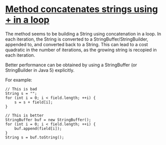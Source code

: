 # [Method concatenates strings using + in a loop](https://spotbugs.readthedocs.io/en/latest/bugDescriptions.html#SBSC_USE_STRINGBUFFER_CONCATENATION)

 The method seems to be building a String using concatenation in a loop.
In each iteration, the String is converted to a StringBuffer/StringBuilder,
   appended to, and converted back to a String.
   This can lead to a cost quadratic in the number of iterations,
   as the growing string is recopied in each iteration. 

Better performance can be obtained by using
a StringBuffer (or StringBuilder in Java 5) explicitly.

 For example:

    // This is bad
    String s = "";
    for (int i = 0; i < field.length; ++i) {
        s = s + field[i];
    }

    // This is better
    StringBuffer buf = new StringBuffer();
    for (int i = 0; i < field.length; ++i) {
        buf.append(field[i]);
    }
    String s = buf.toString();